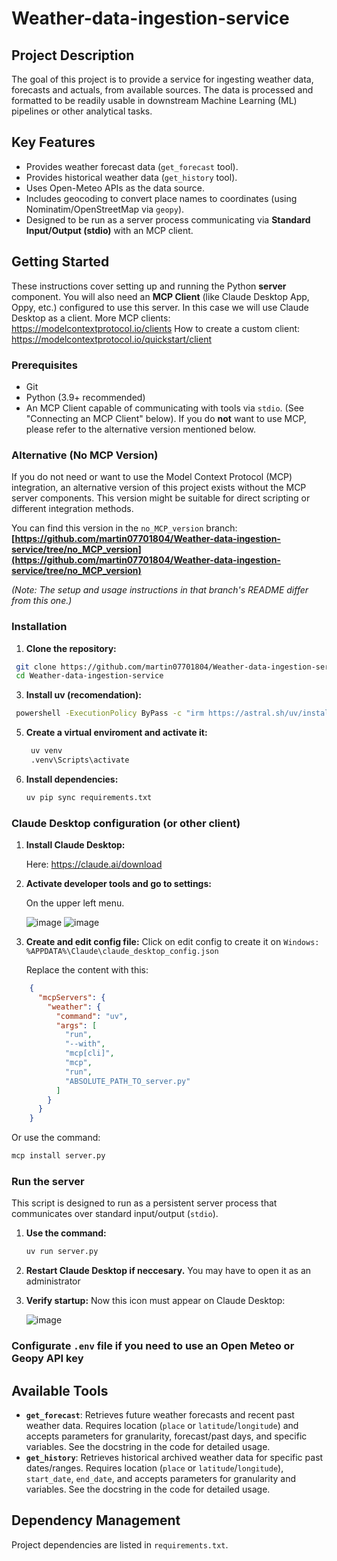 # Weather-data-ingestion-service

## Project Description

The goal of this project is to provide a service for ingesting weather data, forecasts and actuals, from available sources. The data is processed and formatted to be readily usable in downstream Machine Learning (ML) pipelines or other analytical tasks.

## Key Features

*   Provides weather forecast data (`get_forecast` tool).
*   Provides historical weather data (`get_history` tool).
*   Uses Open-Meteo APIs as the data source.
*   Includes geocoding to convert place names to coordinates (using Nominatim/OpenStreetMap via `geopy`).
*   Designed to be run as a server process communicating via **Standard Input/Output (stdio)** with an MCP client.

## Getting Started

These instructions cover setting up and running the Python **server** component. You will also need an **MCP Client** (like Claude Desktop App, Oppy, etc.) configured to use this server. In this case we will use Claude Desktop as a client.
More MCP clients: https://modelcontextprotocol.io/clients
How to create a custom client: https://modelcontextprotocol.io/quickstart/client

### Prerequisites

*   Git
*   Python (3.9+ recommended)
*   An MCP Client capable of communicating with tools via `stdio`. (See "Connecting an MCP Client" below). If you do **not** want to use MCP, please refer to the alternative version mentioned below.

### Alternative (No MCP Version)

If you do not need or want to use the Model Context Protocol (MCP) integration, an alternative version of this project exists without the MCP server components. This version might be suitable for direct scripting or different integration methods.

You can find this version in the `no_MCP_version` branch:
**[https://github.com/martin07701804/Weather-data-ingestion-service/tree/no_MCP_version](https://github.com/martin07701804/Weather-data-ingestion-service/tree/no_MCP_version)**

*(Note: The setup and usage instructions in that branch's README differ from this one.)*

### Installation

1.  **Clone the repository:**
   ```bash
    git clone https://github.com/martin07701804/Weather-data-ingestion-service.git
    cd Weather-data-ingestion-service
   ```

3.  **Install uv (recomendation):**
   ```bash
    powershell -ExecutionPolicy ByPass -c "irm https://astral.sh/uv/install.ps1 | iex"
   ```
5. **Create a virtual enviroment and activate it:**
   ```bash
    uv venv
    .venv\Scripts\activate
   ```

7. **Install dependencies:**
   ```bash
   uv pip sync requirements.txt
   ```

### Claude Desktop configuration (or other client)

1. **Install Claude Desktop:**
   
   Here: https://claude.ai/download
   
3. **Activate developer tools and go to settings:**
   
   On the upper left menu.

   
   ![image](https://github.com/user-attachments/assets/05e5c5e3-7f48-4c0e-b119-3b188c4d517b)
   ![image](https://github.com/user-attachments/assets/62a813ee-d9e5-4c9a-b2c2-b2e8ea40295f)

5. **Create and edit config file:**
   Click on edit config to create it on `Windows: %APPDATA%\Claude\claude_desktop_config.json`
   
   Replace the content with this:
```JSON
    {
      "mcpServers": {
        "weather": {
          "command": "uv",
          "args": [
            "run",
            "--with",
            "mcp[cli]",
            "mcp",
            "run",
            "ABSOLUTE_PATH_TO_server.py"
          ]
        }
      }
    }
```
   Or use the command:
   ```bash
   mcp install server.py
   ```
### Run the server

This script is designed to run as a persistent server process that communicates over standard input/output (`stdio`).

1. **Use the command:**
   ```bash
   uv run server.py
   ```

3. **Restart Claude Desktop if neccesary.**
   You may have to open it as an administrator
4. **Verify startup:**
   Now this icon must appear on Claude Desktop:
   
   ![image](https://github.com/user-attachments/assets/c7ac546a-65ca-4b3c-95ee-05430ceae3d6)




    


### Configurate `.env` file if you need to use an Open Meteo or Geopy API key




## Available Tools

*   **`get_forecast`**: Retrieves future weather forecasts and recent past weather data. Requires location (`place` or `latitude`/`longitude`) and accepts parameters for granularity, forecast/past days, and specific variables. See the docstring in the code for detailed usage.
*   **`get_history`**: Retrieves historical archived weather data for specific past dates/ranges. Requires location (`place` or `latitude`/`longitude`), `start_date`, `end_date`, and accepts parameters for granularity and variables. See the docstring in the code for detailed usage.

## Dependency Management

Project dependencies are listed in `requirements.txt`.



